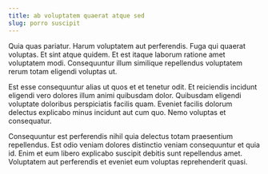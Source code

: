 ```yaml
---
title: ab voluptatem quaerat atque sed
slug: porro suscipit
---
```


Quia quas pariatur. Harum voluptatem aut perferendis. Fuga qui quaerat voluptas. Et sint atque quidem. Et est itaque laborum ratione amet voluptatem modi. Consequuntur illum similique repellendus voluptatem rerum totam eligendi voluptas ut.

Est esse consequuntur alias ut quos et et tenetur odit. Et reiciendis incidunt eligendi vero dolores illum animi quibusdam dolor. Quibusdam eligendi voluptate doloribus perspiciatis facilis quam. Eveniet facilis dolorum delectus explicabo minus incidunt aut cum quo. Nemo voluptas et consequatur.

Consequuntur est perferendis nihil quia delectus totam praesentium repellendus. Est odio veniam dolores distinctio veniam consequuntur et quia id. Enim et eum libero explicabo suscipit debitis sunt repellendus amet. Voluptatem aut perferendis et eveniet eum voluptas reprehenderit quasi.

